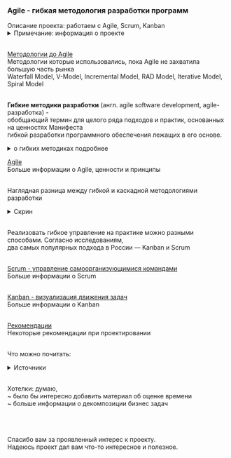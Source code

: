 <h3>Agile - гибкая методология разработки программ</h3>
Описание проекта: работаем с Agile, Scrum, Kanban<br>

<details>
<summary>Примечание: информация о проекте</summary>
Большая часть информации о проекте: примечания, описания, объяснения, картинки,<br> 
комментарии находятся в папке <b><a href="01_info">01_info</a></b>.<br>
</details> <br>

<a href="/01_info/before/BEFORE.md">Методологии до Agile</a> <br>
Методологии которые использовались, пока Agile не захватила большую часть рынка<br>
Waterfall Model, V-Model, Incremental Model, RAD Model, Iterative Model, Spiral Model<br><br>

**Гибкие методики разработки** (англ. agile software development, agile-разработка) - <br>
обобщающий термин для целого ряда подходов и практик, основанных на ценностях Манифеста <br>
гибкой разработки программного обеспечения лежащих в его основе.
<details>
<summary>о гибких методиках подробнее</summary>
К гибким методикам, в частности, относят экстремальное программирование, <br> 
DSDM, Scrum, FDD, BDD и другие.<br><br>

Большинство гибких методик нацелены на минимизацию рисков путём сведения разработки <br> 
к серии коротких циклов, называемых итерациями (спринтами) , которые обычно длятся 1-4 недели.<br> 
Каждая итерация сама по себе выглядит как программный проект в миниатюре и включает все задачи, <br> 
необходимые для выдачи мини-прироста по функциональности: планирование, анализ требований, <br>
проектирование, программирование, тестирование и документирование. <br>
Хотя отдельная итерация, как правило, недостаточна для выпуска новой версии продукта, <br> 
подразумевается, что гибкий программный проект готов к выпуску в конце каждой итерации. <br>
По окончании каждой итерации команда выполняет переоценку приоритетов разработки. <br><br>

Agile-методы делают упор на непосредственном общении лицом к лицу. Большинство agile-команд <br> 
расположены в одном офисе, иногда называемом англ. **bullpen**. Как минимум, она включает <br>
и «заказчиков» (англ. product owner — заказчик или его полномочный представитель, <br>
определяющий требования к продукту; эту роль может выполнять менеджер проекта, <br>
бизнес-аналитик или клиент). Офис может также включать тестировщиков, дизайнеров <br>
интерфейса, технических писателей и менеджеров. <br>

Основной метрикой agile-методов является рабочий продукт. Отдавая предпочтение непосредственному <br> 
общению, agile-методы уменьшают объём письменной документации по сравнению с другими методами. <br>
Это привело к критике этих методов как недисциплинированных.<br>
</details>

<a href="/01_info/agile/AGILE.md">Agile</a> <br>
Больше информации о Agile, ценности и принципы<br><br>

Наглядная разница между гибкой и каскадной методологиями разработки<br>
<details>
<summary>Скрин</summary>
<img src="01_info/wat_vs_agile.png" alt=""/>
</details> <br>

Реализовать гибкое управление на практике можно разными способами. Согласно исследованиям, <br> 
два самых популярных подхода в России — Kanban и Scrum<br><br>

<a href="01_info/scrum/SCRUM.md">Scrum - управление самоорганизующимися командами</a> <br>
Больше информации о Scrum<br><br>

<a href="01_info/kanban/KANBAN.md">Kanban - визуализация движения задач</a> <br>
Больше информации о Kanban<br><br>

<a href="01_info/recomend/RECOMEND.md">Рекомендации</a> <br>
Некоторые рекомендации при проектировании <br><br>

Что можно почитать:
<details>
<summary>Источники</summary>

Гибкая методология разработки<br>
`ru.wikipedia.org/wiki/Гибкая_методология_разработки`<br><br>

Agile Manifesto <br>
`ru.wikipedia.org/wiki/Agile_Manifesto` <br><br>

Мастер-класс Бориса Вольфсона. Основы Agile<br>
`habr.com/ru/companies/vk/articles/272237/` <br><br>

Ещё раз про семь основных методологий разработки <br>
`habr.com/ru/companies/edison/articles/269789/`<br><br>

8 принципов планирования разработки, упрощающих жизнь<br>
`habr.com/ru/companies/edison/articles/272085/`<br><br>

Восемь самых популярных книг по Agile, Scrum и Kanban<br>
`https://habr.com/ru/companies/leader-id/articles/508154/`<br><br>

Быть Agile: как работает и кому подойдёт гибкое управление проектами<br>
`cloud.yandex.ru/blog/posts/2022/10/agile-and-project-management`<br><br>

Scrum или Kanban: что выбрать и как с ними работать в Yandex Tracker<br>
`cloud.yandex.ru/blog/posts/2023/02/scrum-or-kanban`<br><br>

Agile: что это такое и где используется, принципы методологии<br>
`practicum.yandex.ru/blog/metodology-agile/`<br><br>


</details> <br>

Хотелки: думаю, <br>
~ было бы интересно добавить материал об оценке времени<br>
~ больше информации о декомпозиции бизнес задач <br><br><br><br>


Спасибо вам за проявленный интерес к проекту.<br>
Надеюсь проект дал вам что-то интересное и полезное.<br>
